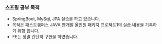 ### 스프링 공부 목적


- SpringBoot, MySql, JPA 실습을 하고 있습니다.
- 목적은 패스트캠퍼스 JAVA 웹개발 올인원 패키지 프로젝트1의 실습 내용을 기록하기 위함 입니다.
- FE는 정말 간단히 구현을 하였습니다.